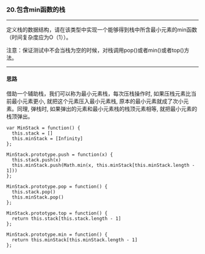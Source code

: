 ### 20.包含min函数的栈

---

定义栈的数据结构，请在该类型中实现一个能够得到栈中所含最小元素的min函数（时间复杂度应为O（1））。

注意：保证测试中不会当栈为空的时候，对栈调用pop()或者min()或者top()方法。

---

#### 思路

借助一个辅助栈，我们可以称为最小元素栈，每次压栈操作时, 如果压栈元素比当前最小元素更小, 就把这个元素压入最小元素栈, 原本的最小元素就成了次小元素。同理, 弹栈时, 如果弹出的元素和最小元素栈的栈顶元素相等, 就把最小元素的栈顶弹出。

``` JS
var MinStack = function() {
  this.stack = []
  this.minStack = [Infinity]
};

MinStack.prototype.push = function(x) {
  this.stack.push(x)
  this.minStack.push(Math.min(x, this.minStack[this.minStack.length - 1]))
};

MinStack.prototype.pop = function() {
  this.stack.pop()
  this.minStack.pop()
};

MinStack.prototype.top = function() {
  return this.stack[this.stack.length - 1]
};

MinStack.prototype.min = function() {
  return this.minStack[this.minStack.length - 1]
};
```
